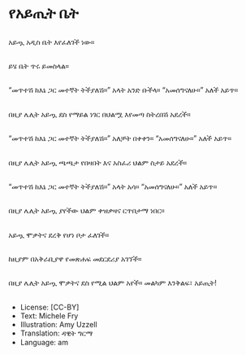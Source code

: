 # የአይጢት ቤት

##
አይጧ አዲስ ቤት እየፈለገች ነው።

##
ይሄ ቤት ጥሩ ይመስላል።

##
“መጥተሽ ከእኔ ጋር መተኛት
ትችያለሽ።” አላት አንድ ቡችላ።
“አመሰግናለሁ።” አለች አይጥ።

##
በዚያ ሌሊት አይጧ ደስ የማይል ነገር
በህልሟ እየመጣ ስትረበሽ አደረች።

##
“መጥተሽ ከእኔ ጋር መተኛት
ትችያለሽ።” አለቻት በቀቀን።
“አመሰግናለሁ።” አለች አይጥ።

##
በዚያ ሌሊት አይጧ ጫጫታ የበዛበት እና
አስፈሪ ህልም ስታይ አደረች።

##
“መጥተሽ ከእኔ ጋር መተኛት
ትችያለሽ።” አላት አሳ።
“አመሰግናለሁ።” አለች አይጥ።

##
በዚያ ሌሊት አይጧ ያየችው ህልም
ቀዝቃዛና ርጥበታማ ነበር።

##
አይጧ ሞቃትና ደረቅ የሆነ ቦታ ፈለገች።

##

##
ከዚያም በአቅራቢያዋ የመጽሐፍ መደርደሪያ
አገኘች።

##
በዚያ ሌሊት አይጧ ሞቃትና ደስ የሚል
ህልም አየች።
መልካም እንቅልፍ፣ አይጢት!

##
* License: [CC-BY]
* Text: Michele Fry
* Illustration: Amy Uzzell
* Translation: ዳዊት ግርማ
* Language: am
